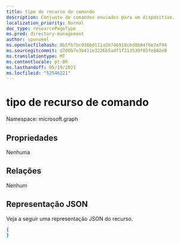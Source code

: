 ```yaml
---
title: tipo de recurso de comando
description: Conjunto de comandos enviados para um dispositivo.
localization_priority: Normal
doc_type: resourcePageType
ms.prod: directory-management
author: spunukol
ms.openlocfilehash: 8b5fb7bc936bd111a5b746918cbd8b94f6e7ef94
ms.sourcegitcommit: d700b7e3b411e3226b5adf1f213539f05fe802e8
ms.translationtype: MT
ms.contentlocale: pt-BR
ms.lasthandoff: 05/19/2021
ms.locfileid: "52546221"
---
```

# <a name="command-resource-type"></a>tipo de recurso de comando

Namespace: microsoft.graph

## <a name="properties"></a>Propriedades
Nenhuma

## <a name="relationships"></a>Relações
Nenhum
## <a name="json-representation"></a>Representação JSON
Veja a seguir uma representação JSON do recurso.
<!--{
  "blockType": "resource",
  "@odata.type": "microsoft.graph.command"
}-->
``` json
{
}
```





